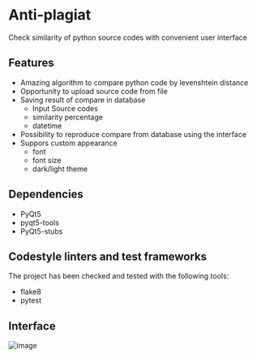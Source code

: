 # Anti-plagiat
Check similarity of python source codes with convenient user interface
 ## Features
- Amazing algorithm to compare python code by levenshtein distance
- Opportunity to upload source code from file
- Saving result of compare in database
  - Input Source codes
  - similarity percentage 
  - datetime
- Possibility to reproduce compare from database using the interface
- Suppors custom appearance
  - font
  - font size
  - dark/light theme

 ## Dependencies
 - PyQt5
 - pyqt5-tools
 - PyQt5-stubs

## Codestyle linters and test frameworks
The project has been checked and tested with the following tools:
- flake8
- pytest


 ## Interface
![image](https://user-images.githubusercontent.com/114457052/194416675-5cb1acde-3539-4a80-a367-d2f2f552ffd0.png)
